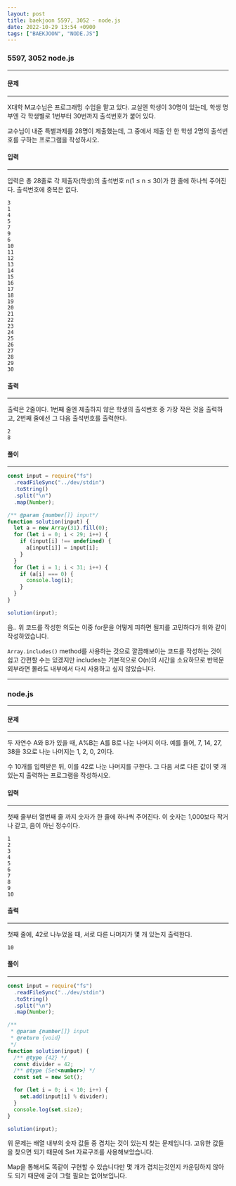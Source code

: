 ```yaml
---
layout: post
title: baekjoon 5597, 3052 - node.js
date: 2022-10-29 13:54 +0900
tags: ["BAEKJOON", "NODE.JS"]
---
```


###  5597, 3052 node.js 

--- 


#### 문제 

--- 
X대학 M교수님은 프로그래밍 수업을 맡고 있다. 교실엔 학생이 30명이 있는데, 학생 명부엔 각 학생별로 1번부터 30번까지 출석번호가 붙어 있다.

교수님이 내준 특별과제를 28명이 제출했는데, 그 중에서 제출 안 한 학생 2명의 출석번호를 구하는 프로그램을 작성하시오.

#### 입력
--- 
입력은 총 28줄로 각 제출자(학생)의 출석번호 n(1 ≤ n ≤ 30)가 한 줄에 하나씩 주어진다. 출석번호에 중복은 없다.

```
3
1
4
5
7
9
6
10
11
12
13
14
15
16
17
18
19
20
21
22
23
24
25
26
27
28
29
30
```


#### 출력
--- 
출력은 2줄이다. 1번째 줄엔 제출하지 않은 학생의 출석번호 중 가장 작은 것을 출력하고, 2번째 줄에선 그 다음 출석번호를 출력한다.

```
2
8
```

#### 풀이
--- 

```js
const input = require("fs")
  .readFileSync("../dev/stdin")
  .toString()
  .split("\n")
  .map(Number);

/** @param {number[]} input*/
function solution(input) {
  let a = new Array(31).fill(0);
  for (let i = 0; i < 29; i++) {
    if (input[i] !== undefined) {
      a[input[i]] = input[i];
    }
  }
  for (let i = 1; i < 31; i++) {
    if (a[i] === 0) {
      console.log(i);
    }
  }
}

solution(input);
```

음.. 위 코드를 작성한 의도는 이중 for문을 어떻게 피하면 될지를 고민하다가 위와 같이 작성하였습니다.

`Array.includes()` method를 사용하는 것으로 깔끔해보이는 코드를 작성하는 것이 쉽고 간편할 수는 있겠지만 includes는 기본적으로 O(n)의 시간을 소요하므로 반복문 외부라면 몰라도 내부에서 다시 사용하고 싶지 않았습니다.

---

###  node.js 

--- 

#### 문제 

--- 
두 자연수 A와 B가 있을 때, A%B는 A를 B로 나눈 나머지 이다. 예를 들어, 7, 14, 27, 38을 3으로 나눈 나머지는 1, 2, 0, 2이다. 

수 10개를 입력받은 뒤, 이를 42로 나눈 나머지를 구한다. 그 다음 서로 다른 값이 몇 개 있는지 출력하는 프로그램을 작성하시오.

#### 입력
--- 
첫째 줄부터 열번째 줄 까지 숫자가 한 줄에 하나씩 주어진다. 이 숫자는 1,000보다 작거나 같고, 음이 아닌 정수이다.
```
1
2
3
4
5
6
7
8
9
10
```
#### 출력
--- 
첫째 줄에, 42로 나누었을 때, 서로 다른 나머지가 몇 개 있는지 출력한다.
```
10
```
#### 풀이
--- 

```js
const input = require("fs")
  .readFileSync("../dev/stdin")
  .toString()
  .split("\n")
  .map(Number);

/**
 * @param {number[]} input
 * @return {void}
 */
function solution(input) {
  /** @type {42} */
  const divider = 42;
  /** @type {Set<number>} */
  const set = new Set();

  for (let i = 0; i < 10; i++) {
    set.add(input[i] % divider);
  }
  console.log(set.size);
}

solution(input);
```

위 문제는 배열 내부의 숫자 값들 중 겹치는 것이 있는지 찾는 문제입니다.
고유한 값들을 찾으면 되기 때문에 Set 자료구조를 사용해보았습니다.

Map을 통해서도 똑같이 구현할 수 있습니다만 몇 개가 겹치는것인지 카운팅하지 않아도 되기 때문에 굳이 그럴 필요는 없어보입니다.
